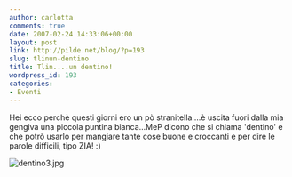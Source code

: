 ```yaml
---
author: carlotta
comments: true
date: 2007-02-24 14:33:06+00:00
layout: post
link: http://pilde.net/blog/?p=193
slug: tlinun-dentino
title: Tlin....un dentino!
wordpress_id: 193
categories:
- Eventi
---
```


Hei ecco perchè questi giorni ero un pò stranitella....è uscita fuori dalla mia gengiva una piccola puntina bianca...MeP dicono che si chiama 'dentino' e che potrò usarlo per mangiare tante cose buone e croccanti e per dire le parole difficili, tipo ZIA! :)

![dentino3.jpg](http://pilde.net/blog/wp-content/uploads/2007/02/dentino3.jpg)

